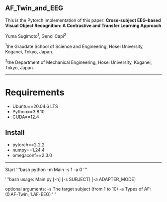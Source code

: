 ## AF_Twin_and_EEG
This is the Pytorch implementation of this paper: **Cross-subject EEG-based Visual Object Recognition: A Contrastive and Transfer Learning Approach**
	
Yuma Sugimoto<sup>1</sup>, Genci Capi<sup>2</sup>

<sup>1</sup>the Graudate School of Science and Engineering, Hosei University, Koganei, Tokyo, Japan.

<sup>2</sup>the Department of Mechanical Engineering, Hosei University, Koganei, Tokyo, Japan.
***
# Requirements
* Ubuntu==20.04.6 LTS
* Python==3.8.10
* CUDA==12.4
## Install
* pytorch==2.2.2
* numpy==1.24.4
* omegaconf==2.3.0

***
Start
'''bash
python -m Main -s 1 -a 0
'''

'''bash
usage: Main.py [-h] [-s SUBJECT] [-a ADAPTER_MODE]

optional arguments:
  -s The target subject (from 1 to 10)
  -a Types of AF: (0.AF-Twin, 1.AF-EEG)
'''


